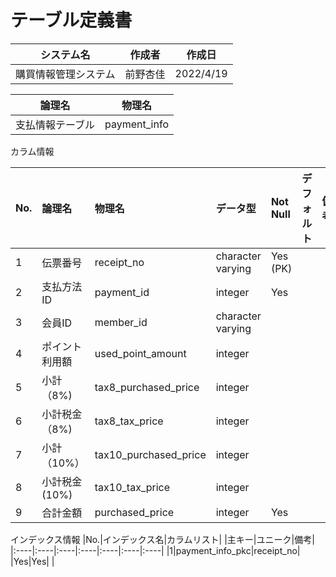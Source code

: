 # テーブル定義書

|システム名|作成者|作成日|
|----|----|----|
|購買情報管理システム|前野杏佳|2022/4/19|

|論理名|物理名|
|----|----|
|支払情報テーブル|payment_info|

カラム情報

|No.|論理名|物理名|データ型|Not Null|デフォルト|備考|
|:----|:----|:----|:----|:----|:----|:----|
|1|伝票番号|receipt_no|character varying|Yes (PK)| | |
|2|支払方法ID|payment_id|integer|Yes| | |
|3|会員ID|member_id|character varying| | | |
|4|ポイント利用額|used_point_amount|integer| | | |
|5|小計（8%)|tax8_purchased_price|integer| | | |
|6|小計税金（8%)|tax8_tax_price|integer| | | |
|7|小計（10%）|tax10_purchased_price|integer| | | |
|8|小計税金(10%)|tax10_tax_price|integer| | | |
|9|合計金額|purchased_price|integer|Yes| | |

インデックス情報
|No.|インデックス名|カラムリスト| |主キー|ユニーク|備考|
|:----|:----|:----|:----|:----|:----|:----|
|1|payment_info_pkc|receipt_no| |Yes|Yes| |
